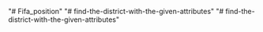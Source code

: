 "# Fifa_position" 
"# find-the-district-with-the-given-attributes" 
"# find-the-district-with-the-given-attributes" 
